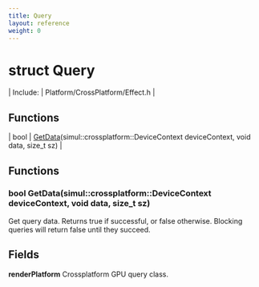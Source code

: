 ```yaml
---
title: Query
layout: reference
weight: 0
---
```

struct Query
===

| Include: | Platform/CrossPlatform/Effect.h |



Functions
---

| bool | [GetData](#GetData)(simul::crossplatform::DeviceContext deviceContext, void data, size_t sz) |


Functions
---
<a name="GetData"></a>
### bool GetData(simul::crossplatform::DeviceContext deviceContext, void data, size_t sz)
Get query data. Returns true if successful, or false otherwise.
Blocking queries will return false until they succeed.

Fields
---

**renderPlatform**  Crossplatform GPU query class.
